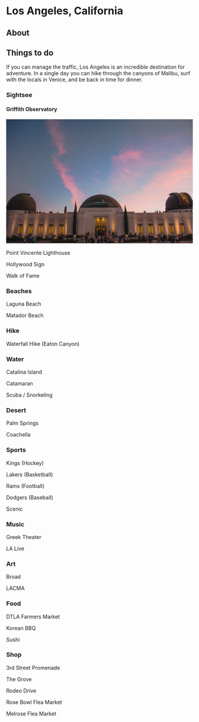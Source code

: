 # Los Angeles, California

## About

## Things to do

If you can manage the traffic, Los Angeles is an incredible destination for adventure. In a single day you can hike through the canyons of Malibu, surf with the locals in Venice, and be back in time for dinner. 

### Sightsee

#### Griffith Observatory

![Photo by Annie on Unsplash](../../.gitbook/assets/griffith.jpg)

Point Vincente Lighthouse

Hollywood Sign

Walk of Fame

### Beaches

Laguna Beach

Matador Beach

### Hike

Waterfall Hike \(Eaton Canyon\)

### Water

Catalina Island

Catamaran

Scuba / Snorkeling

### Desert

Palm Springs

Coachella

### Sports

Kings \(Hockey\)

Lakers \(Basketball\)

Rams \(Football\)

Dodgers \(Baseball\)

Scenic

### Music

Greek Theater

LA Live

### Art

Broad

LACMA

### Food

DTLA Farmers Market

Korean BBQ

Sushi

### Shop

3rd Street Promenade

The Grove

Rodeo Drive

Rose Bowl Flea Market

Melrose Flea Market

